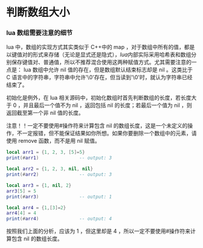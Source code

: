 # 判断数组大小

### lua 数组需要注意的细节
lua 中，数组的实现方式其实类似于 C++中的 map ，对于数组中所有的值，都是以键值对的形式来存储（无论是显式还是隐式），*lua*内部实际采用哈希表和数组分别保存键值对、普通值，所以不推荐混合使用这两种赋值方式。尤其需要注意的一点是： lua 数组中允许 nil 值的存在，但是数组默认结束标志却是 nil 。这类比于 C 语言中的字符串，字符串中允许'\0'存在，但当读到'\0'时，就认为字符串已经结束了。


初始化是例外，在 lua 相关源码中，初始化数组时首先判断数组的长度，若长度大于 0 ，并且最后一个值不为 nil ，返回包括 nil 的长度；若最后一个值为 nil ，则返回截至第一个非 nil 值的长度。


注意！！一定不要使用#操作符来计算包含 nil 的数组长度，这是一个未定义的操作，不一定报错，但不能保证结果如你所想。如果你要删除一个数组中的元素，请使用 remove 函数，而不是用 nil 赋值。


```lua
local arr1 = {1, 2, 3, [5]=5}
print(#arr1)               -- output: 3

local arr2 = {1, 2, 3, nil, nil}
print(#arr2)               -- output: 3

local arr3 = {1, nil, 2}
arr3[5] = 5
print(#arr3)               -- output: 1

local arr4 = {1,[3]=2}
arr4[4] = 4
print(#arr4)               -- output: 4
```

按照我们上面的分析，应该为 1 ，但这里却是 4 ，所以一定不要使用#操作符来计算包含 nil 的数组长度。
